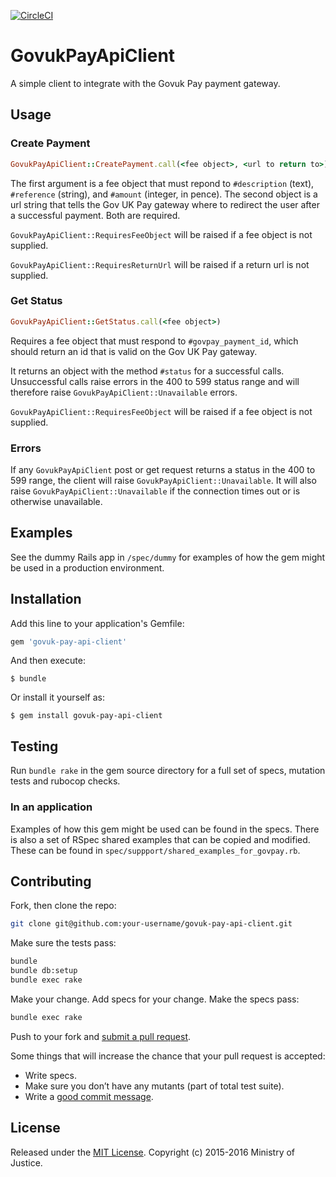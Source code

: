[![CircleCI](https://circleci.com/gh/ministryofjustice/govuk-pay-api-client.svg?style=svg&circle-token=7fcc2b811dde84109b6615aa4e7b6ed89350ea53)](https://circleci.com/gh/ministryofjustice/govuk-pay-api-client)

# GovukPayApiClient

A simple client to integrate with the Govuk Pay payment gateway.

## Usage

### Create Payment

```ruby
GovukPayApiClient::CreatePayment.call(<fee object>, <url to return to>)
```

The first argument is a fee object that must repond to `#description`
(text), `#reference` (string), and `#amount` (integer, in pence). The
second object is a url string that tells the Gov UK Pay gateway where to
redirect the user after a successful payment.  Both are required.

`GovukPayApiClient::RequiresFeeObject` will be raised if a fee object is
not supplied.

`GovukPayApiClient::RequiresReturnUrl` will be raised if a return url is
not supplied.

### Get Status

```ruby
GovukPayApiClient::GetStatus.call(<fee object>)
```

Requires a fee object that must respond to `#govpay_payment_id`, which
should return an id that is valid on the Gov UK Pay gateway.

It returns an object with the method `#status` for a successful calls.
Unsuccessful calls raise errors in the 400 to 599 status range and will
therefore raise `GovukPayApiClient::Unavailable` errors.

`GovukPayApiClient::RequiresFeeObject` will be raised if a fee object is
not supplied.

### Errors

If any `GovukPayApiClient` post or get request returns a status in the
400 to 599 range, the client will raise
`GovukPayApiClient::Unavailable`.  It will also raise
`GovukPayApiClient::Unavailable` if the connection times out or is
otherwise unavailable.


## Examples

See the dummy Rails app in `/spec/dummy` for examples of how the gem might
be used in a production environment.
## Installation

Add this line to your application's Gemfile:

```ruby
gem 'govuk-pay-api-client'
```

And then execute:

    $ bundle

Or install it yourself as:

    $ gem install govuk-pay-api-client

## Testing

Run `bundle rake` in the gem source directory for a full set of specs,
mutation tests and rubocop checks.

### In an application

Examples of how this gem might be used can be found in the specs.  There
is also a set of RSpec shared examples that can be copied and modified.
These can be found in `spec/suppport/shared_examples_for_govpay.rb`.

## Contributing

Fork, then clone the repo:

```bash
git clone git@github.com:your-username/govuk-pay-api-client.git
```

Make sure the tests pass:

```bash
bundle
bundle db:setup
bundle exec rake
```

Make your change. Add specs for your change. Make the specs pass:

```bash
bundle exec rake
```

Push to your fork and [submit a pull request][pr].

[pr]: https://github.com/ministryofjustice/govuk-pay-api-client/compare

Some things that will increase the chance that your pull request is
accepted:

* Write specs.
* Make sure you don’t have any mutants (part of total test suite).
* Write a [good commit message][commit].

[commit]: https://github.com/alphagov/styleguides/blob/master/git.md

## License
Released under the [MIT License](http://opensource.org/licenses/MIT).
Copyright (c) 2015-2016 Ministry of Justice.
